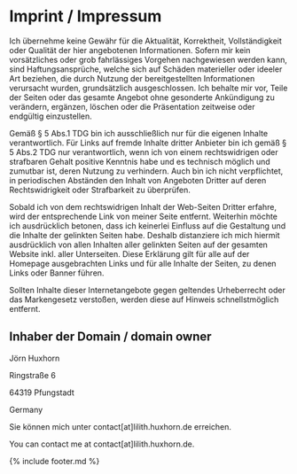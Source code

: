 # Imprint / Impressum

Ich übernehme keine Gewähr für die Aktualität, 
Korrektheit, Vollständigkeit oder Qualität der hier angebotenen
Informationen. Sofern mir kein vorsätzliches oder grob 
fahrlässiges Vorgehen nachgewiesen werden kann, sind 
Haftungsansprüche, welche sich auf Schäden materieller 
oder ideeler Art beziehen, die durch Nutzung der bereitgestellten
Informationen verursacht wurden, grundsätzlich ausgeschlossen.
Ich behalte mir vor, Teile der Seiten oder das gesamte Angebot ohne
gesonderte Ankündigung zu verändern, 
ergänzen, löschen oder die Präsentation zeitweise
oder endgültig einzustellen.


Gemäß § 5 Abs.1 TDG bin ich ausschließlich
nur für die eigenen Inhalte verantwortlich. Für Links
auf fremde Inhalte dritter Anbieter bin ich gemäß 
§ 5 Abs.2 TDG nur verantwortlich, wenn ich von einem
rechtswidrigen oder strafbaren Gehalt positive Kenntnis habe und 
es technisch möglich und zumutbar ist, deren Nutzung zu verhindern.
Auch bin ich nicht verpflichtet, in periodischen Abständen den
Inhalt von Angeboten Dritter auf deren Rechtswidrigkeit oder Strafbarkeit
zu überprüfen. 

Sobald ich von dem rechtswidrigen Inhalt der Web-Seiten Dritter erfahre,
wird der entsprechende Link von meiner Seite entfernt. Weiterhin 
möchte ich ausdrücklich betonen, dass ich keinerlei Einfluss
auf die Gestaltung und die Inhalte der gelinkten Seiten habe. Deshalb
distanziere ich mich hiermit ausdrücklich von allen Inhalten aller
gelinkten Seiten auf der gesamten Website inkl. aller Unterseiten. Diese
Erklärung gilt für alle auf der Homepage ausgebrachten Links und
für alle Inhalte der Seiten, zu denen Links oder Banner führen.

Sollten Inhalte dieser Internetangebote gegen geltendes Urheberrecht oder
das Markengesetz verstoßen, werden diese auf Hinweis 
schnellstmöglich entfernt.


## Inhaber der Domain / domain owner

Jörn Huxhorn

Ringstraße 6

64319 Pfungstadt

Germany


Sie können mich unter contact[at]lilith.huxhorn.de erreichen.

You can contact me at contact[at]lilith.huxhorn.de.


{% include footer.md %}
